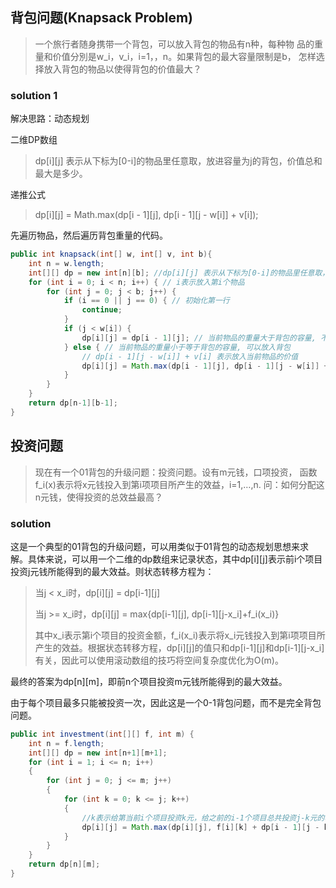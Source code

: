 

## 背包问题(Knapsack Problem)
> 
> 一个旅行者随身携带一个背包，可以放入背包的物品有n种，每种物 
> 品的重量和价值分別是w_i，v_i，i=1，，n。如果背包的最大容量限制是b， 
> 怎样选择放入背包的物品以使得背包的价值最大？

### solution 1
解决思路：动态规划

二维DP数组
> dp[i][j] 表示从下标为[0-i]的物品里任意取，放进容量为j的背包，价值总和最大是多少。

递推公式
> dp[i][j] = Math.max(dp[i - 1][j], dp[i - 1][j - w[i]] + v[i]);

先遍历物品，然后遍历背包重量的代码。

```java
public int knapsack(int[] w, int[] v, int b){
    int n = w.length;
    int[][] dp = new int[n][b]; //dp[i][j] 表示从下标为[0-i]的物品里任意取，放进容量为j的背包，价值总和最大是多少。
    for (int i = 0; i < n; i++) { // i表示放入第i个物品
        for (int j = 0; j < b; j++) {
            if (i == 0 || j == 0) { // 初始化第一行
                continue;
            }
            if (j < w[i]) {
                dp[i][j] = dp[i - 1][j]; // 当前物品的重量大于背包的容量, 不能放入背包
            } else { // 当前物品的重量小于等于背包的容量, 可以放入背包
                // dp[i - 1][j - w[i]] + v[i] 表示放入当前物品的价值
                dp[i][j] = Math.max(dp[i - 1][j], dp[i - 1][j - w[i]] + v[i]);
            }
        }
    }
    return dp[n-1][b-1];
}
```

## 投资问题
> 现在有一个01背包的升级问题：投资问题。设有m元钱，口项投资，
> 函数f_i(x)表示将x元钱投入到第i项项目所产生的效益，i=1,…,n.
> 问：如何分配这n元钱，使得投资的总效益最高？
### solution
这是一个典型的01背包的升级问题，可以用类似于01背包的动态规划思想来求解。具体来说，可以用一个二维的dp数组来记录状态，其中dp[i][j]表示前i个项目投资j元钱所能得到的最大效益。则状态转移方程为：

> 当j < x_i时，dp[i][j] = dp[i-1][j]
>
> 当j >= x_i时，dp[i][j] = max{dp[i-1][j], dp[i-1][j-x_i]+f_i(x_i)}
>
> 其中x_i表示第i个项目的投资金额，f_i(x_i)表示将x_i元钱投入到第i项项目所产生的效益。根据状态转移方程，dp[i][j]的值只和dp[i-1][j]和dp[i-1][j-x_i]有关，因此可以使用滚动数组的技巧将空间复杂度优化为O(m)。

最终的答案为dp[n][m]，即前n个项目投资m元钱所能得到的最大效益。

由于每个项目最多只能被投资一次，因此这是一个0-1背包问题，而不是完全背包问题。

```java
public int investment(int[][] f, int m) {
    int n = f.length;
    int[][] dp = new int[n+1][m+1];
    for (int i = 1; i <= n; i++)
    {
        for (int j = 0; j <= m; j++)
        {
            for (int k = 0; k <= j; k++)
            {
                //k表示给第当前i个项目投资k元，给之前的i-1个项目总共投资j-k元的收益，0<=k<=j
                dp[i][j] = Math.max(dp[i][j], f[i][k] + dp[i - 1][j - k]);
            }
        }
    }
    return dp[n][m];
}
```